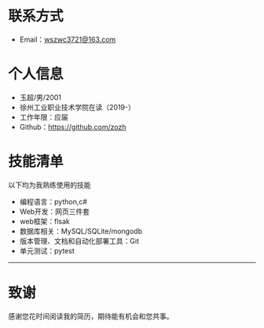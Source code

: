 
# 联系方式



- Email：wszwc3721@163.com

# 个人信息

 - 玉超/男/2001
 - 徐州工业职业技术学院在读（2019-）
 - 工作年限：应届
 - Github：https://github.com/zozh
  
    
# 技能清单

以下均为我熟练使用的技能

- 编程语言：python,c#
- Web开发：网页三件套
- web框架：flsak
- 数据库相关：MySQL/SQLite/mongodb
- 版本管理、文档和自动化部署工具：Git
- 单元测试：pytest
      
---      
# 致谢
感谢您花时间阅读我的简历，期待能有机会和您共事。
      
